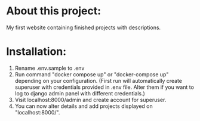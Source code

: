 # About this project:
My first website containing finished projects with descriptions.

# Installation:
1. Rename .env.sample to .env
2. Run command "docker compose up" or "docker-compose up" depending on your configuration. (First run will automatically create superuser with credentials    provided in .env file. Alter them if you want to log to django admin panel with different credentials.)
3. Visit localhost:8000/admin and create account for superuser.
4. You can now alter details and add projects displayed on "localhost:8000/".
